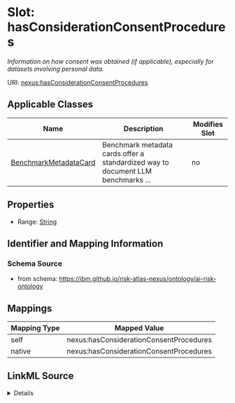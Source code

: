 

# Slot: hasConsiderationConsentProcedures


_Information on how consent was obtained (if applicable), especially for datasets involving personal data._





URI: [nexus:hasConsiderationConsentProcedures](https://ibm.github.io/risk-atlas-nexus/ontology/hasConsiderationConsentProcedures)



<!-- no inheritance hierarchy -->





## Applicable Classes

| Name | Description | Modifies Slot |
| --- | --- | --- |
| [BenchmarkMetadataCard](BenchmarkMetadataCard.md) | Benchmark metadata cards offer a standardized way to document LLM benchmarks ... |  no  |







## Properties

* Range: [String](String.md)





## Identifier and Mapping Information







### Schema Source


* from schema: https://ibm.github.io/risk-atlas-nexus/ontology/ai-risk-ontology




## Mappings

| Mapping Type | Mapped Value |
| ---  | ---  |
| self | nexus:hasConsiderationConsentProcedures |
| native | nexus:hasConsiderationConsentProcedures |




## LinkML Source

<details>
```yaml
name: hasConsiderationConsentProcedures
description: Information on how consent was obtained (if applicable), especially for
  datasets involving personal data.
from_schema: https://ibm.github.io/risk-atlas-nexus/ontology/ai-risk-ontology
rank: 1000
alias: hasConsiderationConsentProcedures
domain_of:
- BenchmarkMetadataCard
range: string

```
</details>